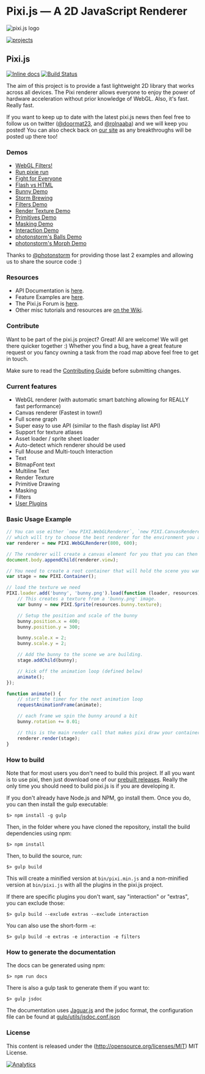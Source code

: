 Pixi.js — A 2D JavaScript Renderer
=============

![pixi.js logo](http://www.goodboydigital.com/pixijs/pixi_v3_github-pad.png)

[![projects](http://www.pixijs.com/wp-content/uploads/2013/05/headerPanel_projects-898x342.jpg)](http://www.pixijs.com/projects/)

## Pixi.js ##

[![Inline docs](http://inch-ci.org/github/GoodBoyDigital/pixi.js.svg?branch=dev)](http://inch-ci.org/github/GoodBoyDigital/pixi.js)
[![Build Status](https://travis-ci.org/pixijs/pixi.js.svg?branch=dev)](https://travis-ci.org/pixijs/pixi.js)

The aim of this project is to provide a fast lightweight 2D library that works
across all devices. The Pixi renderer allows everyone to enjoy the power of
hardware acceleration without prior knowledge of WebGL. Also, it's fast. Really fast.

If you want to keep up to date with the latest pixi.js news then feel free to follow us on twitter
([@doormat23](https://twitter.com/doormat23), and [@rolnaaba](https://twitter.com/rolnaaba))
and we will keep you posted! You can also check back on [our site](http://www.goodboydigital.com/blog)
as any breakthroughs will be posted up there too!

### Demos ###

- [WebGL Filters!](http://www.goodboydigital.com/pixijs/examples/15/indexAll.html)
- [Run pixie run](http://www.goodboydigital.com/runpixierun)
- [Fight for Everyone](http://www.goodboydigital.com/casestudies/fightforeveryone)
- [Flash vs HTML](http://flashvhtml.com)
- [Bunny Demo](http://www.goodboydigital.com/pixijs/bunnymark)
- [Storm Brewing](http://www.goodboydigital.com/pixijs/storm)
- [Filters Demo](http://www.goodboydigital.com/pixijs/examples/15/indexAll.html)
- [Render Texture Demo](http://www.goodboydigital.com/pixijs/examples/11)
- [Primitives Demo](http://www.goodboydigital.com/pixijs/examples/13)
- [Masking Demo](http://www.goodboydigital.com/pixijs/examples/14)
- [Interaction Demo](http://www.goodboydigital.com/pixijs/examples/6)
- [photonstorm's Balls Demo](http://gametest.mobi/pixi/balls)
- [photonstorm's Morph Demo](http://gametest.mobi/pixi/morph)

Thanks to [@photonstorm](https://twitter.com/photonstorm) for providing
those last 2 examples and allowing us to share the source code :)

### Resources ###

- API Documentation is [here](http://pixijs.github.io/docs).
- Feature Examples are [here](https://pixijs.github.io/examples).
- The Pixi.js Forum is [here](http://www.html5gamedevs.com/forum/15-pixijs).
- Other misc tutorials and resources are [on the Wiki](https://github.com/pixijs/pixi.js/wiki/Resources).

### Contribute ###

Want to be part of the pixi.js project? Great! All are welcome! We will get there quicker
together :) Whether you find a bug, have a great feature request or you fancy owning a task
from the road map above feel free to get in touch.

Make sure to read the [Contributing Guide](https://github.com/pixijs/pixi.js/blob/master/CONTRIBUTING.md)
before submitting changes.

### Current features ###

- WebGL renderer (with automatic smart batching allowing for REALLY fast performance)
- Canvas renderer (Fastest in town!)
- Full scene graph
- Super easy to use API (similar to the flash display list API)
- Support for texture atlases
- Asset loader / sprite sheet loader
- Auto-detect which renderer should be used
- Full Mouse and Multi-touch Interaction
- Text
- BitmapFont text
- Multiline Text
- Render Texture
- Primitive Drawing
- Masking
- Filters
- [User Plugins](https://github.com/pixijs/pixi.js/wiki/Pixi-v3-Plugins)

### Basic Usage Example ###

```js
// You can use either `new PIXI.WebGLRenderer`, `new PIXI.CanvasRenderer`, or `PIXI.autoDetectRenderer`
// which will try to choose the best renderer for the environment you are in.
var renderer = new PIXI.WebGLRenderer(800, 600);

// The renderer will create a canvas element for you that you can then insert into the DOM.
document.body.appendChild(renderer.view);

// You need to create a root container that will hold the scene you want to draw.
var stage = new PIXI.Container();

// load the texture we need
PIXI.loader.add('bunny', 'bunny.png').load(function (loader, resources) {
    // This creates a texture from a 'bunny.png' image.
    var bunny = new PIXI.Sprite(resources.bunny.texture);

    // Setup the position and scale of the bunny
    bunny.position.x = 400;
    bunny.position.y = 300;

    bunny.scale.x = 2;
    bunny.scale.y = 2;

    // Add the bunny to the scene we are building.
    stage.addChild(bunny);

    // kick off the animation loop (defined below)
    animate();
});

function animate() {
    // start the timer for the next animation loop
    requestAnimationFrame(animate);

    // each frame we spin the bunny around a bit
    bunny.rotation += 0.01;

    // this is the main render call that makes pixi draw your container and its children.
    renderer.render(stage);
}
```

### How to build ###

Note that for most users you don't need to build this project. If all you want is to use pixi, then
just download one of our [prebuilt releases](https://github.com/pixijs/pixi.js/releases). Really
the only time you should need to build pixi.js is if you are developing it.

If you don't already have Node.js and NPM, go install them. Once you do, you can then install the gulp
executable:

```
$> npm install -g gulp
```

Then, in the folder where you have cloned the repository, install the build dependencies using npm:

```
$> npm install
```

Then, to build the source, run:

```
$> gulp build
```

This will create a minified version at `bin/pixi.min.js` and a non-minified version at `bin/pixi.js`
with all the plugins in the pixi.js project.

If there are specific plugins you don't want, say "interaction" or "extras", you can exclude those:

```
$> gulp build --exclude extras --exclude interaction
```

You can also use the short-form `-e`:

```
$> gulp build -e extras -e interaction -e filters
```

### How to generate the documentation ###

The docs can be generated using npm:

```
$> npm run docs
```

There is also a gulp task to generate them if you want to:

```
$> gulp jsdoc
```

The documentation uses [Jaguar.js](https://github.com/davidshimjs/jaguarjs-jsdoc) and the jsdoc format, the configuration
file can be found at [gulp/utils/jsdoc.conf.json](https://github.com/pixijs/pixi.js/blob/dev/gulp/util/jsdoc.conf.json)

### License ###

This content is released under the (http://opensource.org/licenses/MIT) MIT License.

[![Analytics](https://ga-beacon.appspot.com/UA-39213431-2/pixi.js/index)](https://github.com/igrigorik/ga-beacon)
